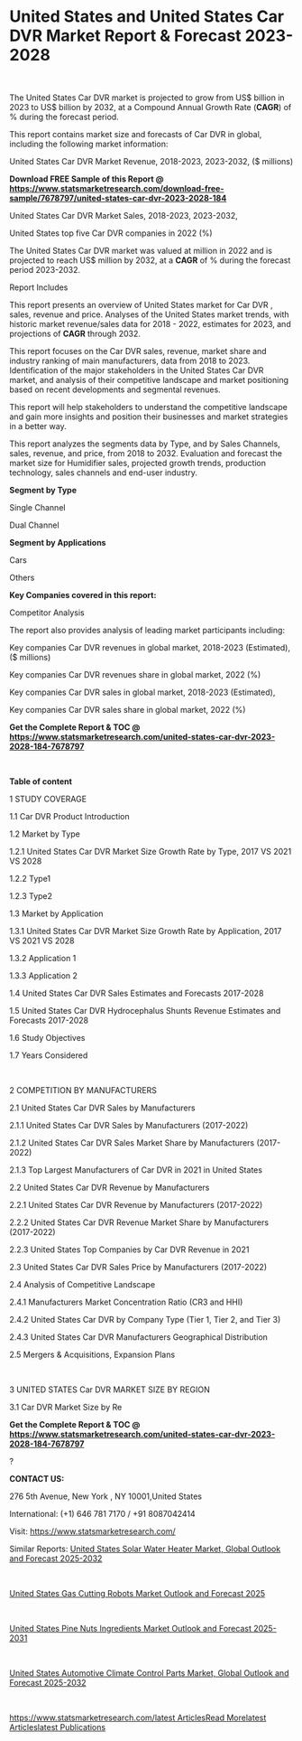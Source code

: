 <h1>United States and United States Car DVR Market Report & Forecast 2023-2028</h1><br/><p>The United States Car DVR market is projected to grow from US$ billion in 2023 to US$ billion by 2032, at a Compound Annual Growth Rate (<strong>CAGR</strong>) of % during the forecast period.</p>
 
 
 
 <p>This report contains market size and forecasts of Car DVR in global, including the following market information:</p>
 
 
 
 <p>United States Car DVR Market Revenue, 2018-2023, 2023-2032, ($ millions)</p>
 
 
 
 <p><strong>Download FREE Sample of this Report @ <a href="https://www.statsmarketresearch.com/download-free-sample/7678797/united-states-car-dvr-2023-2028-184">https://www.statsmarketresearch.com/download-free-sample/7678797/united-states-car-dvr-2023-2028-184</a></strong></p>
 
 
 
 <p>United States Car DVR Market Sales, 2018-2023, 2023-2032,</p>
 
 
 
 <p>United States top five Car DVR companies in 2022 (%)</p>
 
 
 
 <p>The United States Car DVR market was valued at million in 2022 and is projected to reach US$ million by 2032, at a <strong>CAGR</strong> of % during the forecast period 2023-2032.</p>
 
 
 
 <p>Report Includes</p>
 
 
 
 <p>This report presents an overview of United States market for Car DVR , sales, revenue and price. Analyses of the United States market trends, with historic market revenue/sales data for 2018 - 2022, estimates for 2023, and projections of <strong>CAGR</strong> through 2032.</p>
 
 
 
 <p>This report focuses on the Car DVR sales, revenue, market share and industry ranking of main manufacturers, data from 2018 to 2023. Identification of the major stakeholders in the United States Car DVR market, and analysis of their competitive landscape and market positioning based on recent developments and segmental revenues.</p>
 
 
 
 <p>This report will help stakeholders to understand the competitive landscape and gain more insights and position their businesses and market strategies in a better way.</p>
 
 
 
 <p>This report analyzes the segments data by Type, and by Sales Channels, sales, revenue, and price, from 2018 to 2032. Evaluation and forecast the market size for Humidifier sales, projected growth trends, production technology, sales channels and end-user industry.</p>
 
 
 
 <p><strong>Segment by Type</strong></p>
 
 
 
 <p>Single Channel</p>
 
 
 
 <p>Dual Channel</p>
 
 
 
 <p><strong>Segment <strong><strong>by Applications</strong></strong></strong></p>
 
 
 
 <p>Cars</p>
 
 
 
 <p>Others</p>
 
 
 
 <p><strong>Key Companies covered in this report:</strong></p>
 
 
 
 <p>Competitor Analysis</p>
 
 
 
 <p>The report also provides analysis of leading market participants including:</p>
 
 
 
 <p>Key companies Car DVR revenues in global market, 2018-2023 (Estimated), ($ millions)</p>
 
 
 
 <p>Key companies Car DVR revenues share in global market, 2022 (%)</p>
 
 
 
 <p>Key companies Car DVR sales in global market, 2018-2023 (Estimated),</p>
 
 
 
 <p>Key companies Car DVR sales share in global market, 2022 (%)</p>
 
 
 
 <div><b>Get the Complete Report & TOC @ <a href="https://www.statsmarketresearch.com/united-states-car-dvr-2023-2028-184-7678797">https://www.statsmarketresearch.com/united-states-car-dvr-2023-2028-184-7678797</a></b></div>
 
 
 
 <p><br />
 
 <b>Table of content</b></p>
 
 
 
 <p>1 STUDY COVERAGE<br />
 
 1.1 Car DVR Product Introduction<br />
 
 1.2 Market by Type<br />
 
 1.2.1 United States Car DVR Market Size Growth Rate by Type, 2017 VS 2021 VS 2028<br />
 
 1.2.2 Type1<br />
 
 1.2.3 Type2<br />
 
 1.3 Market by Application<br />
 
 1.3.1 United States Car DVR Market Size Growth Rate by Application, 2017 VS 2021 VS 2028<br />
 
 1.3.2 Application 1<br />
 
 1.3.3 Application 2<br />
 
 1.4 United States Car DVR Sales Estimates and Forecasts 2017-2028<br />
 
 1.5 United States Car DVR Hydrocephalus Shunts Revenue Estimates and Forecasts 2017-2028<br />
 
 1.6 Study Objectives<br />
 
 1.7 Years Considered<br />
 
 <br />
 
 2 COMPETITION BY MANUFACTURERS<br />
 
 2.1 United States Car DVR Sales by Manufacturers<br />
 
 2.1.1 United States Car DVR Sales by Manufacturers (2017-2022)<br />
 
 2.1.2 United States Car DVR Sales Market Share by Manufacturers (2017-2022)<br />
 
 2.1.3 Top Largest Manufacturers of Car DVR in 2021 in United States<br />
 
 2.2 United States Car DVR Revenue by Manufacturers<br />
 
 2.2.1 United States Car DVR Revenue by Manufacturers (2017-2022)<br />
 
 2.2.2 United States Car DVR Revenue Market Share by Manufacturers (2017-2022)<br />
 
 2.2.3 United States Top Companies by Car DVR Revenue in 2021<br />
 
 2.3 United States Car DVR Sales Price by Manufacturers (2017-2022)<br />
 
 2.4 Analysis of Competitive Landscape<br />
 
 2.4.1 Manufacturers Market Concentration Ratio (CR3 and HHI)<br />
 
 2.4.2 United States Car DVR by Company Type (Tier 1, Tier 2, and Tier 3)<br />
 
 2.4.3 United States Car DVR Manufacturers Geographical Distribution<br />
 
 2.5 Mergers & Acquisitions, Expansion Plans<br />
 
 <br />
 
 3 UNITED STATES Car DVR MARKET SIZE BY REGION<br />
 
 3.1 Car DVR Market Size by Re</p>
 
 
 
 <div><b>Get the Complete Report & TOC @ <a href="https://www.statsmarketresearch.com/united-states-car-dvr-2023-2028-184-7678797">https://www.statsmarketresearch.com/united-states-car-dvr-2023-2028-184-7678797</a></b></div>
 
 
 
 <p>? </p>
 
 
 
 <p><b>CONTACT US:</b><br />
 
 276 5th Avenue, New York , NY 10001,United States<br />
 
 International: (+1) 646 781 7170 / +91 8087042414<br />
 
 Visit: <a href="https://www.statsmarketresearch.com/">https://www.statsmarketresearch.com/</a><br />
 
 Similar Reports: <a href="https://www.statsmarketresearch.com/united-states-car-dvr-2023-2028-184-7678797">United States Solar Water Heater Market, Global Outlook and Forecast 2025-2032</a><br />
 
 <br />
 
 <a href="https://www.statsmarketresearch.com/united-states-car-dvr-2023-2028-184-7678797">United States Gas Cutting Robots Market Outlook and Forecast 2025</a><br />
 
 <br />
 
 <a href="https://www.statsmarketresearch.com/united-states-car-dvr-2023-2028-184-7678797">United States Pine Nuts Ingredients Market Outlook and Forecast 2025-2031</a><br />
 
 <br />
 
 <a href="https://www.statsmarketresearch.com/united-states-car-dvr-2023-2028-184-7678797">United States Automotive Climate Control Parts Market, Global Outlook and Forecast 2025-2032</a><br />
 
 <br />
 
 <a href="https://gyeongbokgung.com">https://www.statsmarketresearch.com/</a><a href="https://hallyeomaritime.com">latest Articles</a><a href="https://jingwansa.com">Read More</a><a href="https://nguoiviet.jp/">latest Articles</a><a href="https://www.intelmarketresearch.com/">latest Publications</a></p>